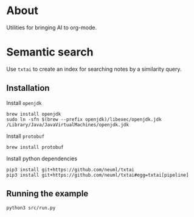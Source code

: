# About

Utilities for bringing AI to org-mode.

# Semantic search

Use `txtai` to create an index for searching notes by a similarity query.

## Installation

Install `openjdk`

```
brew install openjdk
sudo ln -sfn $(brew --prefix openjdk)/libexec/openjdk.jdk /Library/Java/JavaVirtualMachines/openjdk.jdk
```

Install `protobuf`

```
brew install protobuf
```

Install python dependencies

```
pip3 install git+https://github.com/neuml/txtai
pip3 install git+https://github.com/neuml/txtai#egg=txtai[pipeline]
```

## Running the example

```
python3 src/run.py
```
